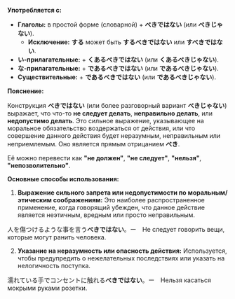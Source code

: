 
**Употребляется с:**

- **Глаголы:** в простой форме (словарной) + **べきではない** (или **べきじゃない**).
    - **Исключение:** **する** может быть **するべきではない** или **すべきではない**.
- **い-прилагательные:** + **くあるべきではない** (или **くあるべきじゃない**).  
- **な-прилагательные:** + **であるべきではない** (или **であるべきじゃない**).
- **Существительные:** + **であるべきではない** (или **であるべきじゃない**).


**Пояснение:**

Конструкция **べきではない** (или более разговорный вариант **べきじゃない**) выражает, что что-то **не следует делать**, **неправильно делать**, или **недопустимо делать**. Это сильное выражение, указывающее на моральное обязательство воздержаться от действия, или что совершение данного действия будет неразумным, неправильным или неприемлемым. Оно является прямым отрицанием **べき**.

Её можно перевести как **"не должен"**, **"не следует"**, **"нельзя"**, **"непозволительно"**.


**Основные способы использования:**

1. **Выражение сильного запрета или недопустимости по моральным/этическим соображениям:** Это наиболее распространенное применение, когда говорящий убежден, что данное действие является неэтичным, вредным или просто неправильным.

人を傷つけるような事を言う**べきではない**。ー　Не следует говорить вещи, которые могут ранить человека.

2. **Указание на неразумность или опасность действия:** Используется, чтобы предупредить о нежелательных последствиях или указать на нелогичность поступка.

濡れている手でコンセントに触れる**べきではない**。ー　Нельзя касаться мокрыми руками розетки.